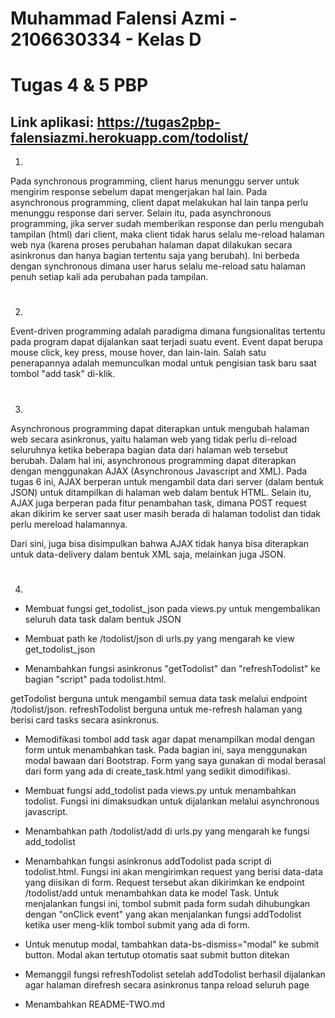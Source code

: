 # Muhammad Falensi Azmi - 2106630334 - Kelas D
# Tugas 4 & 5 PBP
## Link aplikasi: https://tugas2pbp-falensiazmi.herokuapp.com/todolist/

1. 
Pada synchronous programming, client harus menunggu server untuk mengirim response sebelum dapat mengerjakan hal lain. Pada asynchronous programming, client dapat melakukan hal lain tanpa perlu menunggu response dari server. Selain itu, pada asynchronous programming, jika server sudah memberikan response dan perlu mengubah tampilan (html) dari client, maka client tidak harus selalu me-reload halaman web nya (karena proses perubahan halaman dapat dilakukan secara asinkronus dan hanya bagian tertentu saja yang berubah). Ini berbeda dengan synchronous dimana user harus selalu me-reload satu halaman penuh setiap kali ada perubahan pada tampilan.

#

2.
Event-driven programming adalah paradigma dimana fungsionalitas tertentu pada program dapat dijalankan saat terjadi suatu event. Event dapat berupa mouse click, key press, mouse hover, dan lain-lain. Salah satu penerapannya adalah memunculkan modal untuk pengisian task baru saat tombol "add task" di-klik.

#

3.
Asynchronous programming dapat diterapkan untuk mengubah halaman web secara asinkronus, yaitu halaman web yang tidak perlu di-reload seluruhnya ketika beberapa bagian data dari halaman web tersebut berubah. Dalam hal ini, asynchronous programming dapat diterapkan dengan menggunakan AJAX (Asynchronous Javascript and XML). Pada tugas 6 ini, AJAX berperan untuk mengambil data dari server (dalam bentuk JSON) untuk ditampilkan di halaman web dalam bentuk HTML. Selain itu, AJAX juga berperan pada fitur penambahan task, dimana POST request akan dikirim ke server saat user masih berada di halaman todolist dan tidak perlu mereload halamannya. 

Dari sini, juga bisa disimpulkan bahwa AJAX tidak hanya bisa diterapkan untuk data-delivery dalam bentuk XML saja, melainkan juga JSON.

#

4.
- Membuat fungsi get_todolist_json pada views.py untuk mengembalikan seluruh data task dalam bentuk JSON

- Membuat path ke /todolist/json di urls.py yang mengarah ke view get_todolist_json

- Menambahkan fungsi asinkronus "getTodolist" dan "refreshTodolist" ke bagian "script" pada todolist.html.

getTodolist berguna untuk mengambil semua data task melalui endpoint /todolist/json. refreshTodolist berguna untuk me-refresh halaman yang berisi card tasks secara asinkronus.

- Memodifikasi tombol add task agar dapat menampilkan modal dengan form untuk menambahkan task. Pada bagian ini, saya menggunakan modal bawaan dari Bootstrap. Form yang saya gunakan di modal berasal dari form yang ada di create_task.html yang sedikit dimodifikasi.

- Membuat fungsi add_todolist pada views.py untuk menambahkan todolist. Fungsi ini dimaksudkan untuk dijalankan melalui asynchronous javascript.

- Menambahkan path /todolist/add di urls.py yang mengarah ke fungsi add_todolist

- Menambahkan fungsi asinkronus addTodolist pada script di todolist.html. Fungsi ini akan mengirimkan request yang berisi data-data yang diisikan di form. Request tersebut akan dikirimkan ke endpoint /todolist/add untuk menambahkan data ke model Task. Untuk menjalankan fungsi ini, tombol submit pada form sudah dihubungkan dengan "onClick event" yang akan menjalankan fungsi addTodolist ketika user meng-klik tombol submit yang ada di form.

- Untuk menutup modal, tambahkan data-bs-dismiss="modal" ke submit button. Modal akan tertutup otomatis saat submit button ditekan

- Memanggil fungsi refreshTodolist setelah addTodolist berhasil dijalankan agar halaman direfresh secara asinkronus tanpa reload seluruh page

- Menambahkan README-TWO.md